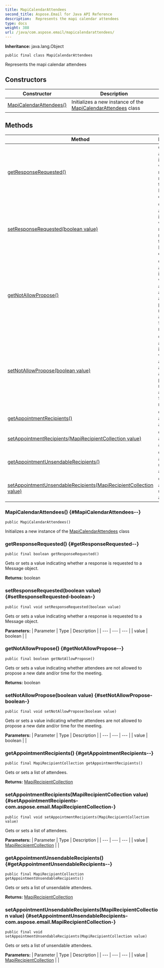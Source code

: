 ```yaml
---
title: MapiCalendarAttendees
second_title: Aspose.Email for Java API Reference
description:  Represents the mapi calendar attendees
type: docs
weight: 388
url: /java/com.aspose.email/mapicalendarattendees/
---
```

**Inheritance:**
java.lang.Object
```
public final class MapiCalendarAttendees
```

Represents the mapi calendar attendees
## Constructors

| Constructor | Description |
| --- | --- |
| [MapiCalendarAttendees()](#MapiCalendarAttendees--) | Initializes a new instance of the [MapiCalendarAttendees](../../com.aspose.email/mapicalendarattendees) class |
## Methods

| Method | Description |
| --- | --- |
| [getResponseRequested()](#getResponseRequested--) | Gets or sets a value indicating whether a response is requested to a Message object. |
| [setResponseRequested(boolean value)](#setResponseRequested-boolean-) | Gets or sets a value indicating whether a response is requested to a Message object. |
| [getNotAllowPropose()](#getNotAllowPropose--) | Gets or sets a value indicating whether attendees are not allowed to propose a new date and/or time for the meeting. |
| [setNotAllowPropose(boolean value)](#setNotAllowPropose-boolean-) | Gets or sets a value indicating whether attendees are not allowed to propose a new date and/or time for the meeting. |
| [getAppointmentRecipients()](#getAppointmentRecipients--) | Gets or sets a list of attendees. |
| [setAppointmentRecipients(MapiRecipientCollection value)](#setAppointmentRecipients-com.aspose.email.MapiRecipientCollection-) | Gets or sets a list of attendees. |
| [getAppointmentUnsendableRecipients()](#getAppointmentUnsendableRecipients--) | Gets or sets a list of unsendable attendees. |
| [setAppointmentUnsendableRecipients(MapiRecipientCollection value)](#setAppointmentUnsendableRecipients-com.aspose.email.MapiRecipientCollection-) | Gets or sets a list of unsendable attendees. |
### MapiCalendarAttendees() {#MapiCalendarAttendees--}
```
public MapiCalendarAttendees()
```


Initializes a new instance of the [MapiCalendarAttendees](../../com.aspose.email/mapicalendarattendees) class

### getResponseRequested() {#getResponseRequested--}
```
public final boolean getResponseRequested()
```


Gets or sets a value indicating whether a response is requested to a Message object.

**Returns:**
boolean
### setResponseRequested(boolean value) {#setResponseRequested-boolean-}
```
public final void setResponseRequested(boolean value)
```


Gets or sets a value indicating whether a response is requested to a Message object.

**Parameters:**
| Parameter | Type | Description |
| --- | --- | --- |
| value | boolean |  |

### getNotAllowPropose() {#getNotAllowPropose--}
```
public final boolean getNotAllowPropose()
```


Gets or sets a value indicating whether attendees are not allowed to propose a new date and/or time for the meeting.

**Returns:**
boolean
### setNotAllowPropose(boolean value) {#setNotAllowPropose-boolean-}
```
public final void setNotAllowPropose(boolean value)
```


Gets or sets a value indicating whether attendees are not allowed to propose a new date and/or time for the meeting.

**Parameters:**
| Parameter | Type | Description |
| --- | --- | --- |
| value | boolean |  |

### getAppointmentRecipients() {#getAppointmentRecipients--}
```
public final MapiRecipientCollection getAppointmentRecipients()
```


Gets or sets a list of attendees.

**Returns:**
[MapiRecipientCollection](../../com.aspose.email/mapirecipientcollection)
### setAppointmentRecipients(MapiRecipientCollection value) {#setAppointmentRecipients-com.aspose.email.MapiRecipientCollection-}
```
public final void setAppointmentRecipients(MapiRecipientCollection value)
```


Gets or sets a list of attendees.

**Parameters:**
| Parameter | Type | Description |
| --- | --- | --- |
| value | [MapiRecipientCollection](../../com.aspose.email/mapirecipientcollection) |  |

### getAppointmentUnsendableRecipients() {#getAppointmentUnsendableRecipients--}
```
public final MapiRecipientCollection getAppointmentUnsendableRecipients()
```


Gets or sets a list of unsendable attendees.

**Returns:**
[MapiRecipientCollection](../../com.aspose.email/mapirecipientcollection)
### setAppointmentUnsendableRecipients(MapiRecipientCollection value) {#setAppointmentUnsendableRecipients-com.aspose.email.MapiRecipientCollection-}
```
public final void setAppointmentUnsendableRecipients(MapiRecipientCollection value)
```


Gets or sets a list of unsendable attendees.

**Parameters:**
| Parameter | Type | Description |
| --- | --- | --- |
| value | [MapiRecipientCollection](../../com.aspose.email/mapirecipientcollection) |  |

